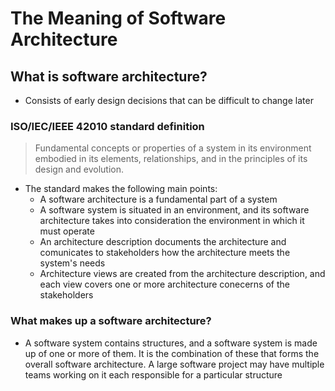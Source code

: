 # The Meaning of Software Architecture
## What is software architecture?
* Consists of early design decisions that can be difficult to change later
### ISO/IEC/IEEE 42010 standard definition
 > Fundamental concepts or properties of a system  in its environment embodied in its elements, relationships, and in the principles of its design and evolution.
 >
 * The standard makes the following main points:
    * A software architecture is a fundamental part of a system
    * A software system is situated in an environment, and its software architecture takes into consideration the environment in which it must operate
    * An architecture description documents the architecture and comunicates to stakeholders how the architecture meets the system's needs
    * Architecture views are created from the architecture description, and each view covers one or more architecture conecerns of the stakeholders
### What makes up a software architecture?
* A software system contains structures, and a software system is made up of one or more of them. It is the combination of these that forms the overall software architecture. A large software project may have multiple teams working on it each responsible for a particular structure
